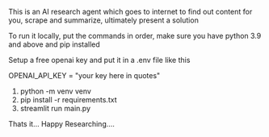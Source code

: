 This is an AI research agent which goes to internet to find out content for you, scrape and summarize, ultimately present a solution

To run it locally, put the commands in order, make sure you have python 3.9 and above and pip installed

Setup a free openai key and put it in a .env file like this 

OPENAI_API_KEY = "your key here in quotes"


1. python -m venv venv
2. pip install -r requirements.txt
3. streamlit run main.py

Thats it...
Happy Researching....


